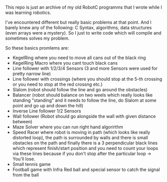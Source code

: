 This repo is just an archive of my old RobotC programms that I wrote while I was learning robotics.

I've encountered different but really basic problems at that point. And I barely knew any of the following:
C Syntax, algorithms, data structures (even arrays were a mystery). So I just to write code which will compile and sometimes solves my problem.

So these basics promlems are:
- KegelRing where you need to move all cans out of the black ring
- KegelRing Macro where you cant touch black cans
- Line follower with 1/2/3/4 Sensors (3 and more Sensors were used for pretty narrow line)
- Line follower with crossings (where you should stop at the 5-th crossing or you need to stop at the red crossng etc.)
- Slalom (robot should follow the line and go around the obstacles)
- Balancer (robot should balance on two weels which really looks like standing "standing" and it needs to follow the line, do Slalom at some point and go up and down the hill)
- Inverse Line follower 1/2 Sensors
- Wall follower (Robot should go alongside the wall with given distance between)
- Maze Solver where you can run right hand algorirthm
- Speed Racer where robot is moving in path (which looks like really distorted loop), the path is surrounded by walls and there is small obstacles on the path and finally there is a 3 perpendicular black lines which represent finish/start position and you need to count your loops via these lines because if you don't stop after the particular loop -> You'll lose.
- Small tennis game
- Football game with Infra Red ball and special sensor to catch the signal from the ball